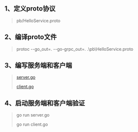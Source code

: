 ## 1、定义proto协议
> pb/HelloService.proto


## 2、编译proto文件
> protoc  --go_out=. --go-grpc_out=.  .\pb\HelloService.proto

## 3、编写服务端和客户端
> [server.go](server.go)
> 
> [client.go](client.go)


## 4、启动服务端和客户端验证
> go run server.go
> 
> go run client.go